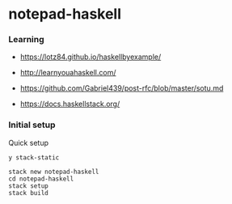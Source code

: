 # notepad-haskell



### Learning

* https://lotz84.github.io/haskellbyexample/
* http://learnyouahaskell.com/
* https://github.com/Gabriel439/post-rfc/blob/master/sotu.md

* https://docs.haskellstack.org/


### Initial setup

Quick setup

```
y stack-static
```


```
stack new notepad-haskell
cd notepad-haskell
stack setup
stack build

```
